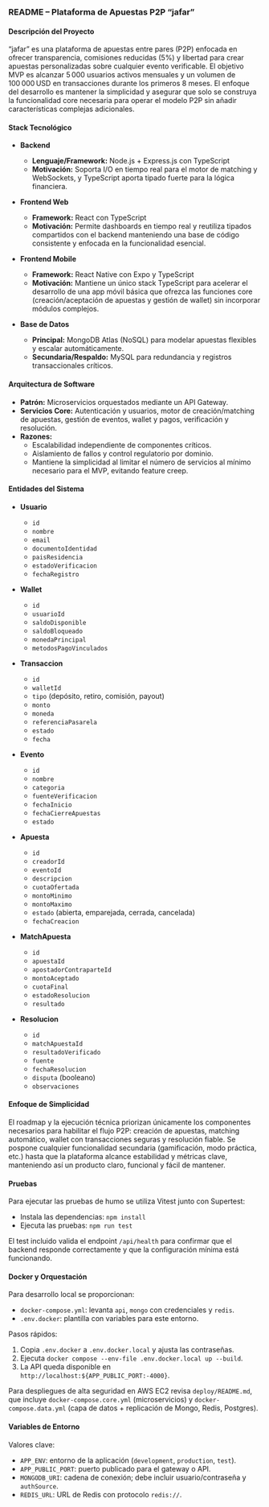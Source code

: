 ### README – Plataforma de Apuestas P2P “jafar”

#### Descripción del Proyecto
“jafar” es una plataforma de apuestas entre pares (P2P) enfocada en ofrecer transparencia, comisiones reducidas (5%) y libertad para crear apuestas personalizadas sobre cualquier evento verificable. El objetivo MVP es alcanzar 5 000 usuarios activos mensuales y un volumen de 100 000 USD en transacciones durante los primeros 8 meses. El enfoque del desarrollo es mantener la simplicidad y asegurar que solo se construya la funcionalidad core necesaria para operar el modelo P2P sin añadir características complejas adicionales.

#### Stack Tecnológico

- **Backend**
  - **Lenguaje/Framework:** Node.js + Express.js con TypeScript
  - **Motivación:** Soporta I/O en tiempo real para el motor de matching y WebSockets, y TypeScript aporta tipado fuerte para la lógica financiera.

- **Frontend Web**
  - **Framework:** React con TypeScript
  - **Motivación:** Permite dashboards en tiempo real y reutiliza tipados compartidos con el backend manteniendo una base de código consistente y enfocada en la funcionalidad esencial.

- **Frontend Mobile**
  - **Framework:** React Native con Expo y TypeScript
  - **Motivación:** Mantiene un único stack TypeScript para acelerar el desarrollo de una app móvil básica que ofrezca las funciones core (creación/aceptación de apuestas y gestión de wallet) sin incorporar módulos complejos.

- **Base de Datos**
  - **Principal:** MongoDB Atlas (NoSQL) para modelar apuestas flexibles y escalar automáticamente.
  - **Secundaria/Respaldo:** MySQL para redundancia y registros transaccionales críticos.

#### Arquitectura de Software
- **Patrón:** Microservicios orquestados mediante un API Gateway.
- **Servicios Core:** Autenticación y usuarios, motor de creación/matching de apuestas, gestión de eventos, wallet y pagos, verificación y resolución.
- **Razones:** 
  - Escalabilidad independiente de componentes críticos.
  - Aislamiento de fallos y control regulatorio por dominio.
  - Mantiene la simplicidad al limitar el número de servicios al mínimo necesario para el MVP, evitando feature creep.

#### Entidades del Sistema

- **Usuario**
  - `id`
  - `nombre`
  - `email`
  - `documentoIdentidad`
  - `paisResidencia`
  - `estadoVerificacion`
  - `fechaRegistro`

- **Wallet**
  - `id`
  - `usuarioId`
  - `saldoDisponible`
  - `saldoBloqueado`
  - `monedaPrincipal`
  - `metodosPagoVinculados`

- **Transaccion**
  - `id`
  - `walletId`
  - `tipo` (depósito, retiro, comisión, payout)
  - `monto`
  - `moneda`
  - `referenciaPasarela`
  - `estado`
  - `fecha`

- **Evento**
  - `id`
  - `nombre`
  - `categoria`
  - `fuenteVerificacion`
  - `fechaInicio`
  - `fechaCierreApuestas`
  - `estado`

- **Apuesta**
  - `id`
  - `creadorId`
  - `eventoId`
  - `descripcion`
  - `cuotaOfertada`
  - `montoMinimo`
  - `montoMaximo`
  - `estado` (abierta, emparejada, cerrada, cancelada)
  - `fechaCreacion`

- **MatchApuesta**
  - `id`
  - `apuestaId`
  - `apostadorContraparteId`
  - `montoAceptado`
  - `cuotaFinal`
  - `estadoResolucion`
  - `resultado`

- **Resolucion**
  - `id`
  - `matchApuestaId`
  - `resultadoVerificado`
  - `fuente`
  - `fechaResolucion`
  - `disputa` (booleano)
  - `observaciones`

#### Enfoque de Simplicidad
El roadmap y la ejecución técnica priorizan únicamente los componentes necesarios para habilitar el flujo P2P: creación de apuestas, matching automático, wallet con transacciones seguras y resolución fiable. Se pospone cualquier funcionalidad secundaria (gamificación, modo práctica, etc.) hasta que la plataforma alcance estabilidad y métricas clave, manteniendo así un producto claro, funcional y fácil de mantener.

#### Pruebas

Para ejecutar las pruebas de humo se utiliza Vitest junto con Supertest:

- Instala las dependencias: `npm install`
- Ejecuta las pruebas: `npm run test`

El test incluido valida el endpoint `/api/health` para confirmar que el backend responde correctamente y que la configuración mínima está funcionando.

#### Docker y Orquestación

Para desarrollo local se proporcionan:

- `docker-compose.yml`: levanta `api`, `mongo` con credenciales y `redis`.
- `.env.docker`: plantilla con variables para este entorno.

Pasos rápidos:
1. Copia `.env.docker` a `.env.docker.local` y ajusta las contraseñas.
2. Ejecuta `docker compose --env-file .env.docker.local up --build`.
3. La API queda disponible en `http://localhost:${APP_PUBLIC_PORT:-4000}`.

Para despliegues de alta seguridad en AWS EC2 revisa `deploy/README.md`, que incluye `docker-compose.core.yml` (microservicios) y `docker-compose.data.yml` (capa de datos + replicación de Mongo, Redis, Postgres).

#### Variables de Entorno

Valores clave:
- `APP_ENV`: entorno de la aplicación (`development`, `production`, `test`).
- `APP_PUBLIC_PORT`: puerto publicado para el gateway o API.
- `MONGODB_URI`: cadena de conexión; debe incluir usuario/contraseña y `authSource`.
- `REDIS_URL`: URL de Redis con protocolo `redis://`.
